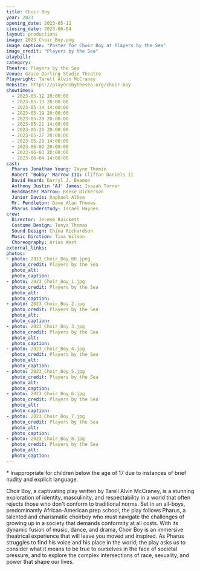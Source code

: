 ```yaml
---
title: Choir Boy
year: 2023
opening_date: 2023-05-12
closing_date: 2023-06-04
layout: productions
image: 2023_Choir_Boy.png
image_caption: "Poster for Choir Boy at Players by the Sea"
image_credit: "Players by the Sea"
playbill: 
category: 
Theatre: Players by the Sea
Venue: Grace Darling Studio Theatre
Playwright: Tarell Alvin McCraney
Website: https://playersbythesea.org/choir-boy
showtimes: 
  - 2023-05-12 20:00:00
  - 2023-05-13 20:00:00
  - 2023-05-14 14:00:00
  - 2023-05-19 20:00:00
  - 2023-05-20 20:00:00
  - 2023-05-21 14:00:00
  - 2023-05-26 20:00:00
  - 2023-05-27 20:00:00
  - 2023-05-28 14:00:00
  - 2023-06-02 20:00:00
  - 2023-06-03 20:00:00
  - 2023-06-04 14:00:00
cast:
  Pharus Jonathan Young: Zayne Thomie
  Robert 'Bobby' Marrow III: Clifton Daniels II
  David Heard: Darryl J. Beamon
  Anthony Justin 'AJ' James: Isaiah Turner
  Headmaster Marrow: Reese Dickerson
  Junior Davis: Raphael Albea
  Mr. Pendleton: Dave Alan Thomas
  Pharus Understudy: Israel Haynes
crew:
  Director: Jeremé Raickett
  Costume Design: Tonya Thomas
  Sound Design: China Richardson
  Music Dirction: Tina Wilson
  Choreography: Arias West
external_links:
photos:
- photo: 2023_Choir_Boy_00.jpeg
  photo_credit: Players by the Sea
  photo_alt: 
  photo_caption: 
- photo: 2023_Choir_Boy_1.jpg
  photo_credit: Players by the Sea
  photo_alt: 
  photo_caption: 
- photo: 2023_Choir_Boy_2.jpg
  photo_credit: Players by the Sea
  photo_alt: 
  photo_caption: 
- photo: 2023_Choir_Boy_3.jpg
  photo_credit: Players by the Sea
  photo_alt: 
  photo_caption: 
- photo: 2023_Choir_Boy_4.jpg
  photo_credit: Players by the Sea
  photo_alt: 
  photo_caption: 
- photo: 2023_Choir_Boy_5.jpg
  photo_credit: Players by the Sea
  photo_alt: 
  photo_caption: 
- photo: 2023_Choir_Boy_6.jpg
  photo_credit: Players by the Sea
  photo_alt: 
  photo_caption: 
- photo: 2023_Choir_Boy_7.jpg
  photo_credit: Players by the Sea
  photo_alt: 
  photo_caption: 
- photo: 2023_Choir_Boy_8.jpg
  photo_credit: Players by the Sea
  photo_alt: 
  photo_caption: 
---
```

\* Inappropriate for children below the age of 17 due to instances of brief nudity and explicit language.

Choir Boy, a captivating play written by Tarell Alvin McCraney, is a stunning exploration of identity, masculinity, and respectability in a world that often rejects those who don't conform to traditional norms. Set in an all-boys, predominantly African-American prep school, the play follows Pharus, a talented and charismatic choirboy who must navigate the challenges of growing up in a society that demands conformity at all costs. With its dynamic fusion of music, dance, and drama, Choir Boy is an immersive theatrical experience that will leave you moved and inspired. As Pharus struggles to find his voice and his place in the world, the play asks us to consider what it means to be true to ourselves in the face of societal pressure, and to explore the complex intersections of race, sexuality, and power that shape our lives.